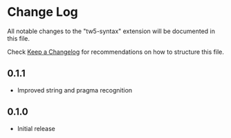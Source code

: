 # Change Log

All notable changes to the "tw5-syntax" extension will be documented in this file.

Check [Keep a Changelog](http://keepachangelog.com/) for recommendations on how to structure this file.


## 0.1.1

- Improved string and pragma recognition

## 0.1.0

- Initial release